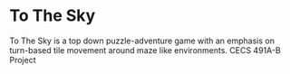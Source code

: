 # To The Sky

To The Sky is a top down puzzle-adventure game with an emphasis on turn-based tile movement around maze like environments. 
CECS 491A-B Project
 

